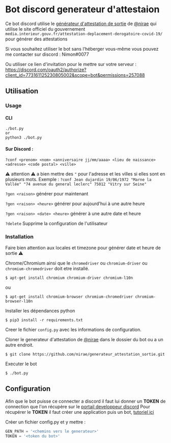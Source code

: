 # Bot discord generateur d'attestaion
Ce bot discord utilise le [générateur d'attestation de sortie](https://github.com/nirae/generateur_attestation_sortie) de [@nirae](https://github.com/nirae) qui utilise le site officiel du gouvernement `media.interieur.gouv.fr/attestation-deplacement-derogatoire-covid-19/` pour générer des attestations

Si vous souhaitez utiliser le bot sans l’héberger vous-même vous pouvez me contacter sur discord : Nimon#0077

Ou utiliser ce lien d'invitation pour le mettre sur votre serveur : https://discord.com/oauth2/authorize?client_id=773161125230805002&scope=bot&permissions=257088

## Utilisation
### Usage

#### CLI
```shell
./bot.py
or
python3 ./bot.py
```

#### Sur Discord :

`?conf <prenom> <nom> <anniversaire jj/mm/aaaa> <lieu de naissance> <adresse> <code postal> <ville>`

⚠️ attention ⚠️ a bien mettre des `"` pour l'adresse et les villes si elles sont en plusieurs mots. Exemple : `?conf Jean dujardin 19/06/1972 "Marne la Vallée" "74 avenue du general leclerc" 75012 "Vitry sur Seine"`

`?gen <raison>` générer pour maintenant

`?gen <raison> <heure>` générer pour aujourd'hui à une autre heure

`?gen <raison> <date> <heure>` générer à une autre date et heure

`?delete` Supprime la configuration de l'utilisateur

### Installation

Faire bien attention aux locales et timezone pour générer date et heure de sortie ⚠️

Chrome/Chromium ainsi que le `chromedriver` ou `chromium-driver` ou `chromium-chromedriver` doit etre installé.

`$ apt-get install chromium chromium-driver chromium-l10n`

ou

`$ apt-get install chromium-browser chromium-chromedriver chromium-browser-l10n`

Installer les dépendances python

`$ pip3 install -r requirements.txt`

Creer le fichier `config.py` avec les informations de configuration.

Cloner le generateur d'attestation de [@nirae](https://github.com/nirae) dans le dossier du bot ou a un autre endroit.

`$ git clone https://github.com/nirae/generateur_attestation_sortie.git`

Executer le bot

`$ ./bot.py`

## Configuration

Afin que le bot puisse ce connecter a discord il faut lui donner un **TOKEN** de connection que l'on récupère sur le [portail developpeur discord](https://discord.com/developers/applications)
Pour récupérer le **TOKEN** il faut créer une application puis un bot, [tutoriel ici](https://discordpy.readthedocs.io/en/latest/discord.html)

Créer un fichier config.py et y mettre :
```python
GEN_PATH = '<chemins vers le generateur>'
TOKEN = '<token du bot>'
```
